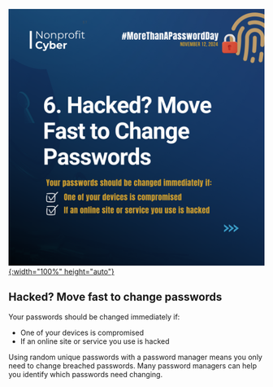 [![More than a Password Day 2024](guidance_part_6.png){:width="100%" height="auto"}](/_posts/2024-11-12-more-than-a-password-day-2024)

## Hacked? Move fast to change passwords

Your passwords should be changed immediately if:

- One of your devices is compromised
- If an online site or service you use is hacked

Using random unique passwords with a password manager means you only need to change breached passwords. Many password managers can help you identify which passwords need changing.
